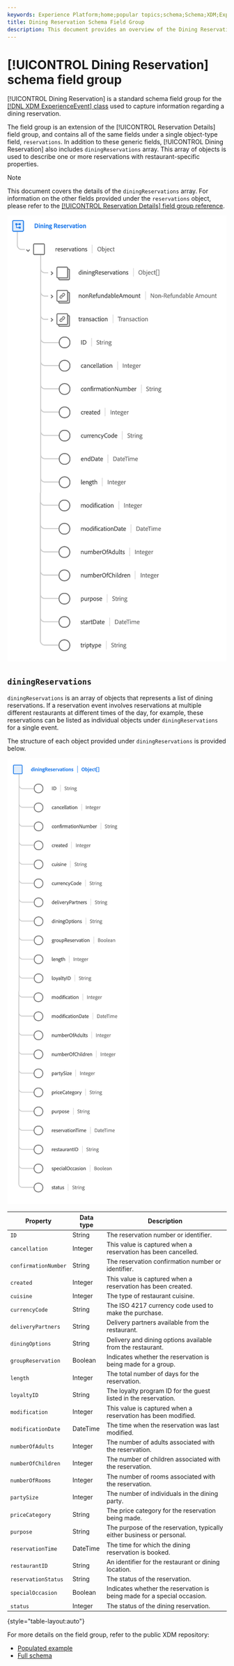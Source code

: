 ```yaml
---
keywords: Experience Platform;home;popular topics;schema;Schema;XDM;ExperienceEvent;fields;schemas;Schemas;Schema design;field group;field group;reservation;dining;
title: Dining Reservation Schema Field Group
description: This document provides an overview of the Dining Reservation schema field group.
---
```


# [!UICONTROL Dining Reservation] schema field group

[!UICONTROL Dining Reservation] is a standard schema field group for the [[!DNL XDM ExperienceEvent] class](../../classes/experienceevent.md) used to capture information regarding a dining reservation.

The field group is an extension of the [!UICONTROL Reservation Details] field group, and contains all of the same fields under a single object-type field, `reservations`. In addition to these generic fields, [!UICONTROL Dining Reservation] also includes `diningReservations` array. This array of objects is used to describe one or more reservations with restaurant-specific properties.

>[!NOTE]
>
>This document covers the details of the `diningReservations` array. For information on the other fields provided under the `reservations` object, please refer to the [[!UICONTROL Reservation Details] field group reference](./reservation-details.md).

![Dining Reservation structure](../../images/field-groups/dining-reservation/structure.png)

## `diningReservations`

`diningReservations` is an array of objects that represents a list of dining reservations. If a reservation event involves reservations at multiple different restaurants at different times of the day, for example, these reservations can be listed as individual objects under `diningReservations` for a single event.

The structure of each object provided under `diningReservations` is provided below.

![diningReservations structure](../../images/field-groups/dining-reservation/diningReservations.png)

| Property | Data type | Description |
| --- | --- | --- |
| `ID` | String | The reservation number or identifier. |
| `cancellation` | Integer | This value is captured when a reservation has been cancelled. |
| `confirmationNumber` | String | The reservation confirmation number or identifier. |
| `created` | Integer | This value is captured when a reservation has been created. |
| `cuisine` | Integer | The type of restaurant cuisine. |
| `currencyCode` | String | The ISO 4217 currency code used to make the purchase. |
| `deliveryPartners` | String | Delivery partners available from the restaurant. |
| `diningOptions` | String | Delivery and dining options available from the restaurant. |
| `groupReservation` | Boolean | Indicates whether the reservation is being made for a group. |
| `length` | Integer | The total number of days for the reservation. |
| `loyaltyID` | String | The loyalty program ID for the guest listed in the reservation. |
| `modification` | Integer | This value is captured when a reservation has been modified. |
| `modificationDate` | DateTime | The time when the reservation was last modified. |
| `numberOfAdults` | Integer | The number of adults associated with the reservation. |
| `numberOfChildren` | Integer | The number of children associated with the reservation. |
| `numberOfRooms` | Integer | The number of rooms associated with the reservation. |
| `partySize` | Integer | The number of individuals in the dining party. |
| `priceCategory` | String | The price category for the reservation being made. |
| `purpose` | String | The purpose of the reservation, typically either business or personal. |
| `reservationTime` | DateTime | The time for which the dining reservation is booked. |
| `restaurantID` | String | An identifier for the restaurant or dining location. |
| `reservationStatus` | String | The status of the reservation. |
| `specialOccasion` | Boolean | Indicates whether the reservation is being made for a special occasion. |
| `status` | Integer | The status of the dining reservation. |

{style="table-layout:auto"}

For more details on the field group, refer to the public XDM repository:

* [Populated example](https://github.com/adobe/xdm/blob/master/components/fieldgroups/experience-event/industry-verticals/experienceevent-dining-reservation.example.1.json)
* [Full schema](https://github.com/adobe/xdm/blob/master/components/fieldgroups/experience-event/industry-verticals/experienceevent-dining-reservation.schema.json)
